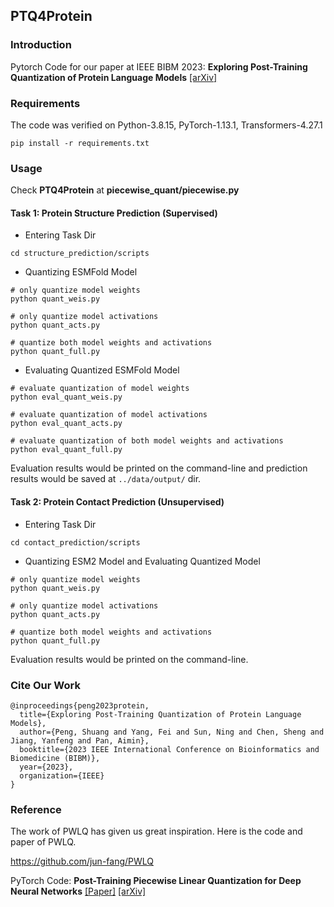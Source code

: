 ## PTQ4Protein

### Introduction
Pytorch Code for our paper at IEEE BIBM 2023: **Exploring Post-Training Quantization of Protein
Language Models** [[arXiv]](https://arxiv.org/abs/2310.19624)

### Requirements

The code was verified on Python-3.8.15, PyTorch-1.13.1, Transformers-4.27.1

```
pip install -r requirements.txt
```

### Usage
Check **PTQ4Protein** at **piecewise_quant/piecewise.py**


#### Task 1: Protein Structure Prediction (Supervised)

- Entering Task Dir

```
cd structure_prediction/scripts
```

- Quantizing ESMFold Model

```
# only quantize model weights
python quant_weis.py

# only quantize model activations
python quant_acts.py

# quantize both model weights and activations
python quant_full.py
```

- Evaluating Quantized ESMFold Model

```
# evaluate quantization of model weights
python eval_quant_weis.py

# evaluate quantization of model activations
python eval_quant_acts.py

# evaluate quantization of both model weights and activations
python eval_quant_full.py

```

Evaluation results would be printed on the command-line and prediction results would be saved at ``../data/output/`` dir.



#### Task 2: Protein Contact Prediction (Unsupervised)

- Entering Task Dir

```
cd contact_prediction/scripts
```

- Quantizing ESM2 Model and Evaluating Quantized Model

```
# only quantize model weights
python quant_weis.py

# only quantize model activations
python quant_acts.py

# quantize both model weights and activations
python quant_full.py
```

Evaluation results would be printed on the command-line.

### Cite Our Work
```
@inproceedings{peng2023protein,
  title={Exploring Post-Training Quantization of Protein Language Models},
  author={Peng, Shuang and Yang, Fei and Sun, Ning and Chen, Sheng and Jiang, Yanfeng and Pan, Aimin},
  booktitle={2023 IEEE International Conference on Bioinformatics and Biomedicine (BIBM)},
  year={2023},
  organization={IEEE}
}
```

### Reference

The work of PWLQ has given us great inspiration. Here is the code and paper of PWLQ.

https://github.com/jun-fang/PWLQ

PyTorch Code: **Post-Training Piecewise Linear Quantization for Deep Neural Networks** [[Paper]](https://github.com/jun-fang/PWLQ/blob/master/paper/2949.pdf) [[arXiv]](https://arxiv.org/abs/2002.00104) 
